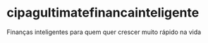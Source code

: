 # cipagultimatefinancainteligente
Finanças inteligentes para quem quer crescer muito rápido na vida
